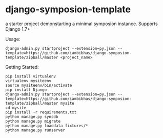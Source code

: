 django-symposion-template
=====================

a starter project demonstarting a minimal symposion instance. Supports Django 1.7+


Usage:

    django-admin.py startproject --extension=py,json --template=https://github.com/iambibhas/django-symposion-template/zipball/master <project_name>

Getting Started:

    pip install virtualenv
    virtualenv mysiteenv
    source mysiteenv/bin/activate
    pip install Django
    django-admin.py startproject --extension=py,json --template=https://github.com/iambibhas/django-symposion-template/zipball/master mysite
    cd mysite
    pip install -r requirements.txt
    python manage.py syncdb
    python manage.py migrate
    python manage.py loaddata fixtures/*
    python manage.py runserver
